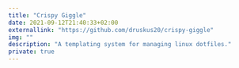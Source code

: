 ```yaml
---
title: "Crispy Giggle"
date: 2021-09-12T21:40:33+02:00
externallink: "https://github.com/druskus20/crispy-giggle" 
img: ""
description: "A templating system for managing linux dotfiles."
private: true
---
```

